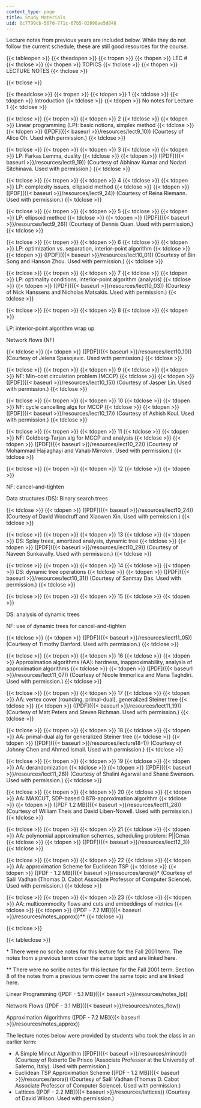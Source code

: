 ```yaml
---
content_type: page
title: Study Materials
uid: 0c7799cb-567d-771c-67b5-02098ae5d848
---
```


Lecture notes from previous years are included below. While they do not follow the current schedule, these are still good resources for the course.

{{< tableopen >}}
{{< theadopen >}}
{{< tropen >}}
{{< thopen >}}
LEC #
{{< thclose >}}
{{< thopen >}}
TOPICS
{{< thclose >}}
{{< thopen >}}
LECTURE NOTES
{{< thclose >}}

{{< trclose >}}

{{< theadclose >}}
{{< tropen >}}
{{< tdopen >}}
1
{{< tdclose >}}
{{< tdopen >}}
Introduction
{{< tdclose >}}
{{< tdopen >}}
No notes for Lecture 1
{{< tdclose >}}

{{< trclose >}}
{{< tropen >}}
{{< tdopen >}}
2
{{< tdclose >}}
{{< tdopen >}}
Linear programming (LP): basic notions, simplex method
{{< tdclose >}}
{{< tdopen >}}
([PDF]({{< baseurl >}}/resources/lect9_10)) (Courtesy of Alice Oh. Used with permission.)
{{< tdclose >}}

{{< trclose >}}
{{< tropen >}}
{{< tdopen >}}
3
{{< tdclose >}}
{{< tdopen >}}
LP: Farkas Lemma, duality
{{< tdclose >}}
{{< tdopen >}}
([PDF]({{< baseurl >}}/resources/lect9_19)) (Courtesy of Abhinav Kumar and Nodari Sitchinava. Used with permission.)
{{< tdclose >}}

{{< trclose >}}
{{< tropen >}}
{{< tdopen >}}
4
{{< tdclose >}}
{{< tdopen >}}
LP: complexity issues, ellipsoid method
{{< tdclose >}}
{{< tdopen >}}
([PDF]({{< baseurl >}}/resources/lect9_24)) (Courtesy of Reina Riemann. Used with permission.)
{{< tdclose >}}

{{< trclose >}}
{{< tropen >}}
{{< tdopen >}}
5
{{< tdclose >}}
{{< tdopen >}}
LP: ellipsoid method
{{< tdclose >}}
{{< tdopen >}}
([PDF]({{< baseurl >}}/resources/lect9_26)) (Courtesy of Dennis Quan. Used with permission.)
{{< tdclose >}}

{{< trclose >}}
{{< tropen >}}
{{< tdopen >}}
6
{{< tdclose >}}
{{< tdopen >}}
LP: optimization vs. separation, interior-point algorithm
{{< tdclose >}}
{{< tdopen >}}
([PDF]({{< baseurl >}}/resources/lect10_01)) (Courtesy of Bin Song and Hanson Zhou. Used with permission.)
{{< tdclose >}}

{{< trclose >}}
{{< tropen >}}
{{< tdopen >}}
7
{{< tdclose >}}
{{< tdopen >}}
LP: optimality conditions, interior-point algorithm (analysis)
{{< tdclose >}}
{{< tdopen >}}
([PDF]({{< baseurl >}}/resources/lect10_03)) (Courtesy of Nick Hanssens and Nicholas Matsakis. Used with permission.)
{{< tdclose >}}

{{< trclose >}}
{{< tropen >}}
{{< tdopen >}}
8
{{< tdclose >}}
{{< tdopen >}}


LP: interior-point algorithm wrap up

Network flows (NF)


{{< tdclose >}}
{{< tdopen >}}
([PDF]({{< baseurl >}}/resources/lect10_10)) (Courtesy of Jelena Spasojevic. Used with permission.)
{{< tdclose >}}

{{< trclose >}}
{{< tropen >}}
{{< tdopen >}}
9
{{< tdclose >}}
{{< tdopen >}}
NF: Min-cost circulation problem (MCCP)
{{< tdclose >}}
{{< tdopen >}}
([PDF]({{< baseurl >}}/resources/lect10_15)) (Courtesy of Jasper Lin. Used with permission.)
{{< tdclose >}}

{{< trclose >}}
{{< tropen >}}
{{< tdopen >}}
10
{{< tdclose >}}
{{< tdopen >}}
NF: cycle cancelling algs for MCCP
{{< tdclose >}}
{{< tdopen >}}
([PDF]({{< baseurl >}}/resources/lect10_17)) (Courtesy of Ashish Koul. Used with permission.)
{{< tdclose >}}

{{< trclose >}}
{{< tropen >}}
{{< tdopen >}}
11
{{< tdclose >}}
{{< tdopen >}}
NF: Goldberg-Tarjan alg for MCCP and analysis
{{< tdclose >}}
{{< tdopen >}}
([PDF]({{< baseurl >}}/resources/lect10_22)) (Courtesy of Mohammad Hajiaghayi and Vahab Mirrokni. Used with permission.)
{{< tdclose >}}

{{< trclose >}}
{{< tropen >}}
{{< tdopen >}}
12
{{< tdclose >}}
{{< tdopen >}}


NF: cancel-and-tighten

Data structures (DS): Binary search trees


{{< tdclose >}}
{{< tdopen >}}
([PDF]({{< baseurl >}}/resources/lect10_24)) (Courtesy of David Woodruff and Xiaowen Xin. Used with permission.)
{{< tdclose >}}

{{< trclose >}}
{{< tropen >}}
{{< tdopen >}}
13
{{< tdclose >}}
{{< tdopen >}}
DS: Splay trees, amortized analysis, dynamic tree
{{< tdclose >}}
{{< tdopen >}}
([PDF]({{< baseurl >}}/resources/lect10_29)) (Courtesy of Naveen Sunkavally. Used with permission.)
{{< tdclose >}}

{{< trclose >}}
{{< tropen >}}
{{< tdopen >}}
14
{{< tdclose >}}
{{< tdopen >}}
DS: dynamic tree operations
{{< tdclose >}}
{{< tdopen >}}
([PDF]({{< baseurl >}}/resources/lect10_31)) (Courtesy of Sanmay Das. Used with permission.)
{{< tdclose >}}

{{< trclose >}}
{{< tropen >}}
{{< tdopen >}}
15
{{< tdclose >}}
{{< tdopen >}}


DS: analysis of dynamic trees

NF: use of dynamic trees for cancel-and-tighten


{{< tdclose >}}
{{< tdopen >}}
([PDF]({{< baseurl >}}/resources/lect11_05)) (Courtesy of Timothy Danford. Used with permission.)
{{< tdclose >}}

{{< trclose >}}
{{< tropen >}}
{{< tdopen >}}
16
{{< tdclose >}}
{{< tdopen >}}
Approximation algorithms (AA): hardness, inapproximability, analysis of approximation algorithms
{{< tdclose >}}
{{< tdopen >}}
([PDF]({{< baseurl >}}/resources/lect11_07)) (Courtesy of Nicole Immorlica and Mana Taghdiri. Used with permission.)
{{< tdclose >}}

{{< trclose >}}
{{< tropen >}}
{{< tdopen >}}
17
{{< tdclose >}}
{{< tdopen >}}
AA: vertex cover (rounding, primal-dual), generalized Steiner tree
{{< tdclose >}}
{{< tdopen >}}
([PDF]({{< baseurl >}}/resources/lect11_19)) (Courtesy of Matt Peters and Steven Richman. Used with permission.)
{{< tdclose >}}

{{< trclose >}}
{{< tropen >}}
{{< tdopen >}}
18
{{< tdclose >}}
{{< tdopen >}}
AA: primal-dual alg for generalized Steiner tree
{{< tdclose >}}
{{< tdopen >}}
([PDF]({{< baseurl >}}/resources/lecture18-1)) (Courtesy of Johnny Chen and Ahmed Ismail. Used with permission.)
{{< tdclose >}}

{{< trclose >}}
{{< tropen >}}
{{< tdopen >}}
19
{{< tdclose >}}
{{< tdopen >}}
AA: derandomization
{{< tdclose >}}
{{< tdopen >}}
([PDF]({{< baseurl >}}/resources/lect11_26)) (Courtesy of Shalini Agarwal and Shane Swenson. Used with permission.)
{{< tdclose >}}

{{< trclose >}}
{{< tropen >}}
{{< tdopen >}}
20
{{< tdclose >}}
{{< tdopen >}}
AA: MAXCUT, SDP-based 0.878-approximation algorithm
{{< tdclose >}}
{{< tdopen >}}
([PDF 1.2 MB]({{< baseurl >}}/resources/lect11_28)) (Courtesy of William Theis and David Liben-Nowell. Used with permission.)
{{< tdclose >}}

{{< trclose >}}
{{< tropen >}}
{{< tdopen >}}
21
{{< tdclose >}}
{{< tdopen >}}
AA: polynomial approximation schemes, scheduling problem: P||Cmax
{{< tdclose >}}
{{< tdopen >}}
([PDF]({{< baseurl >}}/resources/lect12_3))
{{< tdclose >}}

{{< trclose >}}
{{< tropen >}}
{{< tdopen >}}
22
{{< tdclose >}}
{{< tdopen >}}
AA: approximation Scheme for Euclidean TSP
{{< tdclose >}}
{{< tdopen >}}
([PDF - 1.2 MB]({{< baseurl >}}/resources/arora))\* (Courtesy of Salil Vadhan (Thomas D. Cabot Associate Professor of Computer Science). Used with permission.)
{{< tdclose >}}

{{< trclose >}}
{{< tropen >}}
{{< tdopen >}}
23
{{< tdclose >}}
{{< tdopen >}}
AA: multicommodity flows and cuts and embeddings of metrics
{{< tdclose >}}
{{< tdopen >}}
([PDF - 7.2 MB]({{< baseurl >}}/resources/notes_approx))\*\*
{{< tdclose >}}

{{< trclose >}}

{{< tableclose >}}

\* There were no scribe notes for this lecture for the Fall 2001 term. The notes from a previous term cover the same topic and are linked here.

\*\* There were no scribe notes for this lecture for the Fall 2001 term. Section 8 of the notes from a previous term cover the same topic and are linked here.

Linear Programming ([PDF - 5.1 MB]({{< baseurl >}}/resources/notes_lp))

Network Flows ([PDF - 3.1 MB]({{< baseurl >}}/resources/notes_flow))

Approximation Algorithms ([PDF - 7.2 MB]({{< baseurl >}}/resources/notes_approx))

The lecture notes below were provided by students who took the class in an earlier term:

*   A Simple Mincut Algorithm ([PDF]({{< baseurl >}}/resources/mincut)) (Courtesy of Roberto De Prisco (Associate Professor at the University of Salerno, Italy). Used with permission.)
*   Euclidean TSP Approximation Scheme ([PDF - 1.2 MB]({{< baseurl >}}/resources/arora)) (Courtesy of Salil Vadhan (Thomas D. Cabot Associate Professor of Computer Science). Used with permission.)
*   Lattices ([PDF - 2.2 MB]({{< baseurl >}}/resources/lattices)) (Courtesy of David Wilson. Used with permission.)